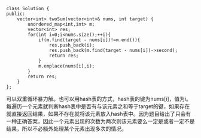 ```
class Solution {
public:
    vector<int> twoSum(vector<int>& nums, int target) {
        unordered_map<int,int> m;
        vector<int> res;
        for(int i=0;i<nums.size();++i){
            if(m.find(target - nums[i])!=m.end()){
                res.push_back(i);
                res.push_back(m.find(target - nums[i])->second);
                return res;
            }
            m.emplace(nums[i],i);
        }
        return res;
    }
};
```

可以双重循环暴力解。也可以用hash表的方式，hash表的键为nums[i]，值为i。每遍历一个元素就判断hash表中是否有与该元素之和等于target的键，如果存在就直接返回结果，如果不存在就将该元素放入hash表中。因为题目给出了只会有一种正确答案，因此一个元素出现的次数为两次则该元素要么一定是或者一定不是结果，所以不必额外处理某个元素出现多次的情况。
